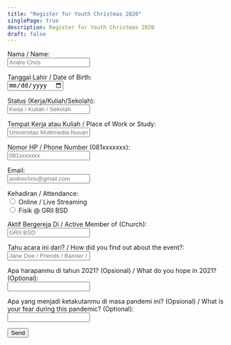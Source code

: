 ```yaml
---
title: "Register for Youth Christmas 2020"
singlePage: true
description: Register for Youth Christmas 2020
draft: false
---
```


<form action="https://getform.io/f/585e104a-cd2d-41c3-947d-ad041c9919c9" method="POST">

<label for="name">Nama / Name:</label><br>
<input type="text" name="name" placeholder="Andre Chris" required>

<label for="birthdate">Tanggal Lahir / Date of Birth:</label><br>
<input type="date" name="birthdate" required>

<label for="status">Status (Kerja/Kuliah/Sekolah):</label><br>
<input type="text" name="status" placeholder="Kerja / Kuliah / Sekolah" required>

<label for="place-of-work">Tempat Kerja atau Kuliah / Place of Work or Study:</label><br>
<input type="text" name="place-of-work" placeholder="Universitas Multimedia Nusantara">

<label for="phonenumber">Nomor HP / Phone Number (081xxxxxxx):</label></br>
<input type="number" name="phonenumber" placeholder="081xxxxxxx" required>

<label for="email">Email:</label><br>
<input type="email" name="email" placeholder="andrechris@gmail.com" required>

<label for="attendance">Kehadiran / Attendance:</label><br>
<input type="radio" id="online" name="attendance" value="online" required>
<label for="online">Online / Live Streaming</label><br>
<input type="radio" id="fisik" name="attendance" value="fisik">
<label for="fisik">Fisik @ GRII BSD</label><br>

<label for="church">Aktif Bergereja Di / Active Member of (Church):</label><br>
<input type="text" name="church" placeholder="GRII BSD">

<label for="referral">Tahu acara ini dari? / How did you find out about the event?:</label><br>
<input type="text" name="referral" placeholder="Jane Doe / Friends / Banner / Instagram">

<label for="first-qn">Apa harapanmu di tahun 2021? (Opsional) / What do you hope in 2021? (Optional):</label></br>
<input type="text" name="first-qn">

<label for="second-qn">Apa yang menjadi ketakutanmu di masa pandemi ini? (Opsional) / What is your fear during this pandemic? (Optional):</label></br>
<input type="text" name="second-qn">

<button type="submit">Send</button>

</form>
